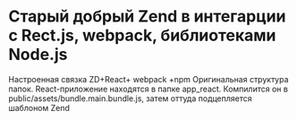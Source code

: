 # Старый добрый Zend в интегарции с Rect.js, webpack, библиотеками Node.js

Настроенная  связка ZD+React+ webpack +npm
Оригинальная структура папок. React-приложение находятся в папке app_react. Компилится он в public/assets/bundle.main.bundle.js, затем оттуда подцепляется шаблоном Zend

